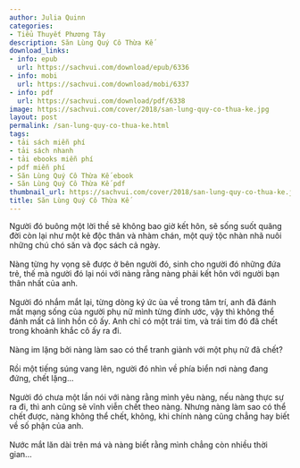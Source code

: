```yaml
---
author: Julia Quinn
categories:
- Tiểu Thuyết Phương Tây
description: Săn Lùng Quý Cô Thừa Kế
download_links:
- info: epub
  url: https://sachvui.com/download/epub/6336
- info: mobi
  url: https://sachvui.com/download/mobi/6337
- info: pdf
  url: https://sachvui.com/download/pdf/6338
image: https://sachvui.com/cover/2018/san-lung-quy-co-thua-ke.jpg
layout: post
permalink: /san-lung-quy-co-thua-ke.html
tags:
- tải sách miễn phí
- tải sách nhanh
- tải ebooks miễn phí
- pdf miễn phí
- Săn Lùng Quý Cô Thừa Kế ebook
- Săn Lùng Quý Cô Thừa Kế pdf
thumbnail_url: https://sachvui.com/cover/2018/san-lung-quy-co-thua-ke.jpg
title: Săn Lùng Quý Cô Thừa Kế
---
```


 <div class="item-desc text-justify"> <p>Người đó buông một lời thề sẽ không bao giờ kết hôn, sẽ sống suốt quãng đời còn lại như một kẻ độc thân và nhàm chán, một quý tộc nhàn nhã nuôi những chú chó săn và đọc sách cả ngày.<br><br>Nàng từng hy vọng sẽ được ở bên người đó, sinh cho người đó những đứa trẻ, thế mà người đó lại nói với nàng rằng nàng phải kết hôn với người bạn thân nhất của anh.<br><br>Người đó nhắm mắt lại, từng dòng ký ức ùa về trong tâm trí, anh đã đánh mất mạng sống của người phụ nữ mình từng đính ước, vậy thì không thể đánh mất cả linh hồn cô ấy. Anh chỉ có một trái tim, và trái tim đó đã chết trong khoảnh khắc cô ấy ra đi.<br><br>Nàng im lặng bởi nàng làm sao có thể tranh giành với một phụ nữ đã chết?<br><br>Rồi một tiếng súng vang lên, người đó nhìn về phía biển nơi nàng đang đứng, chết lặng...<br><br>Người đó chưa một lần nói với nàng rằng mình yêu nàng, nếu nàng thực sự ra đi, thì anh cũng sẽ vĩnh viễn chết theo nàng. Nhưng nàng làm sao có thể chết được, nàng không thể chết, không, khi chính nàng cũng chẳng hay biết về số phận của anh.<br><br>Nước mắt lăn dài trên má và nàng biết rằng mình chẳng còn nhiều thời gian...<br> </p> </div>